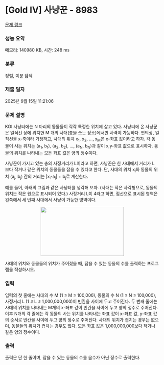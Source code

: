 # [Gold IV] 사냥꾼 - 8983 

[문제 링크](https://www.acmicpc.net/problem/8983) 

### 성능 요약

메모리: 140980 KB, 시간: 248 ms

### 분류

정렬, 이분 탐색

### 제출 일자

2025년 9월 15일 11:21:06

### 문제 설명

<p style="user-select: auto !important;">KOI 사냥터에는 N 마리의 동물들이 각각 특정한 위치에 살고 있다. 사냥터에 온 사냥꾼은 일직선 상에 위치한 M 개의 사대(총을 쏘는 장소)에서만 사격이 가능하다. 편의상, 일직선을 x-축이라 가정하고, 사대의 위치 x<sub style="user-select: auto !important;">1</sub>, x<sub style="user-select: auto !important;">2</sub>, ..., x<sub style="user-select: auto !important;">M</sub>은 x-좌표 값이라고 하자. 각 동물이 사는 위치는 (a<sub style="user-select: auto !important;">1</sub>, b<sub style="user-select: auto !important;">1</sub>), (a<sub style="user-select: auto !important;">2</sub>, b<sub style="user-select: auto !important;">2</sub>), ..., (a<sub style="user-select: auto !important;">N</sub>, b<sub style="user-select: auto !important;">N</sub>)과 같이 x,y-좌표 값으로 표시하자. 동물의 위치를 나타내는 모든 좌표 값은 양의 정수이다.</p>

<p style="user-select: auto !important;">사냥꾼이 가지고 있는 총의 사정거리가 L이라고 하면, 사냥꾼은 한 사대에서 거리가 L 보다 작거나 같은 위치의 동물들을 잡을 수 있다고 한다. 단, 사대의 위치 x<sub style="user-select: auto !important;">i</sub>와 동물의 위치 (a<sub style="user-select: auto !important;">j</sub>, b<sub style="user-select: auto !important;">j</sub>) 간의 거리는 |x<sub style="user-select: auto !important;">i</sub>-a<sub style="user-select: auto !important;">j</sub>| + b<sub style="user-select: auto !important;">j</sub>로 계산한다.</p>

<p style="user-select: auto !important;">예를 들어, 아래의 그림과 같은 사냥터를 생각해 보자. (사대는 작은 사각형으로, 동물의 위치는 작은 원으로 표시되어 있다.) 사정거리 L이 4라고 하면, 점선으로 표시된 영역은 왼쪽에서 세 번째 사대에서 사냥이 가능한 영역이다.</p>

<p style="text-align: center; user-select: auto !important;"><img alt="" src="https://upload.acmicpc.net/80de7dba-b822-4f30-b833-de3071af385b/-/preview/" style="width: 272px; height: 160px; user-select: auto !important;"></p>

<p style="user-select: auto !important;">사대의 위치와 동물들의 위치가 주어졌을 때, 잡을 수 있는 동물의 수를 출력하는 프로그램을 작성하시오.</p>

### 입력 

 <p style="user-select: auto !important;">입력의 첫 줄에는 사대의 수 M (1 ≤ M ≤ 100,000), 동물의 수 N (1 ≤ N ≤ 100,000), 사정거리 L (1 ≤ L ≤ 1,000,000,000)이 빈칸을 사이에 두고 주어진다. 두 번째 줄에는 사대의 위치를 나타내는 M개의 x-좌표 값이 빈칸을 사이에 두고 양의 정수로 주어진다. 이후 N개의 각 줄에는 각 동물의 사는 위치를 나타내는 좌표 값이 x-좌표 값, y-좌표 값의 순서로 빈칸을 사이에 두고 양의 정수로 주어진다. 사대의 위치가 겹치는 경우는 없으며, 동물들의 위치가 겹치는 경우도 없다. 모든 좌표 값은 1,000,000,000보다 작거나 같은 양의 정수이다. </p>

### 출력 

 <p style="user-select: auto !important;">출력은 단 한 줄이며, 잡을 수 있는 동물의 수를 음수가 아닌 정수로 출력한다.</p>


